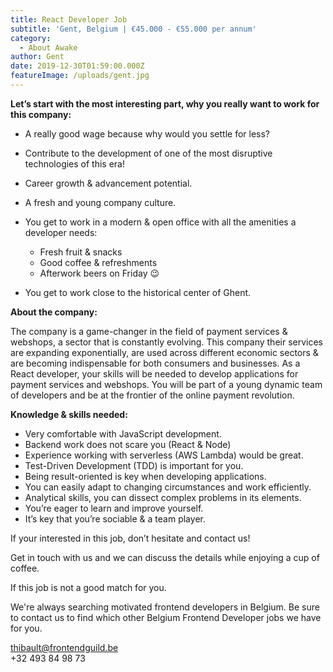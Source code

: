 ```yaml
---
title: React Developer Job
subtitle: 'Gent, Belgium | €45.000 - €55.000 per annum'
category:
  - About Awake
author: Gent
date: 2019-12-30T01:59:00.000Z
featureImage: /uploads/gent.jpg
---
```

**Let’s start with the most interesting part, why you really want to work for this company:**

* A really good wage because why would you settle for less?
* Contribute to the development of one of the most disruptive technologies of this era!
* Career growth & advancement potential.
* A fresh and young company culture.
* You get to work in a modern & open office with all the amenities a developer needs:

  * Fresh fruit & snacks
  * Good coffee & refreshments
  * Afterwork beers on Friday 😉
* You get to work close to the historical center of Ghent.

**About the company:**

The company is a game-changer in the field of payment services & webshops, a sector that is constantly evolving. This company their services are expanding exponentially, are used across different economic sectors & are becoming indispensable for both consumers and businesses. As a React developer, your skills will be needed to develop applications for payment services and webshops. You will be part of a young dynamic team of developers and be at the frontier of the online payment revolution.

**Knowledge & skills needed:**

* Very comfortable with JavaScript development.
* Backend work does not scare you (React & Node)
* Experience working with serverless (AWS Lambda) would be great.
* Test-Driven Development (TDD) is important for you.
* Being result-oriented is key when developing applications.
* You can easily adapt to changing circumstances and work efficiently.
* Analytical skills, you can dissect complex problems in its elements.
* You’re eager to learn and improve yourself.
* It’s key that you’re sociable & a team player.

If your interested in this job, don’t hesitate and contact us!

Get in touch with us and we can discuss the details while enjoying a cup of coffee.

If this job is not a good match for you.

We're always searching motivated frontend developers in Belgium. Be sure to contact us to find which other Belgium Frontend Developer jobs we have for you.

thibault@frontendguild.be\
+32 493 84 98 73
